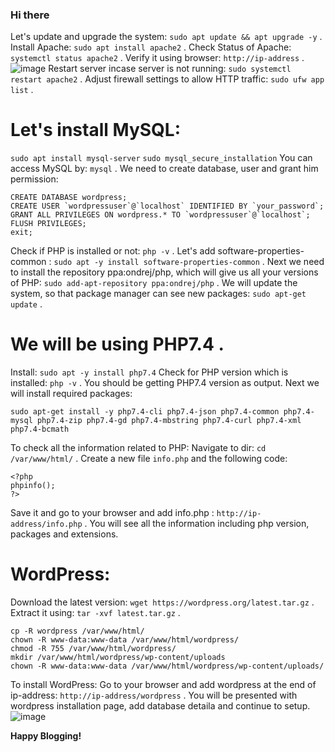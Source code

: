 ### Hi there

Let's update and upgrade the system: `sudo apt update && apt upgrade -y` .
Install Apache: `sudo apt install apache2` .
Check Status of Apache: `systemctl status apache2` .
Verify it using browser: `http://ip-address` .
![image](https://github.com/rahulsharma-rks/awsProjects/assets/27508314/1f8449c9-bd46-48cd-950d-c888e00615ff)
Restart server incase server is not running: `sudo systemctl restart apache2` .
Adjust firewall settings to allow HTTP traffic: `sudo ufw app list` .

# Let's install MySQL:
`sudo apt install mysql-server`
`sudo mysql_secure_installation`
You can access MySQL by: `mysql` .
We need to create database, user and grant him permission:
```
CREATE DATABASE wordpress;
CREATE USER `wordpressuser`@`localhost` IDENTIFIED BY `your_password`;
GRANT ALL PRIVILEGES ON wordpress.* TO `wordpressuser`@`localhost`;
FLUSH PRIVILEGES;
exit;
```

Check if PHP is installed or not: `php -v` .
Let's add software-properties-common : `sudo apt -y install software-properties-common` .
Next we need to install the repository ppa:ondrej/php, which will give us all your versions of PHP: `sudo add-apt-repository ppa:ondrej/php` .
We will update the system, so that package manager can see new packages: `sudo apt-get update` .

# We will be using PHP7.4 .
Install: `sudo apt -y install php7.4`
Check for PHP version which is installed: `php -v` . You should be getting PHP7.4 version as output. 
Next we will install required packages: 
```
sudo apt-get install -y php7.4-cli php7.4-json php7.4-common php7.4-mysql php7.4-zip php7.4-gd php7.4-mbstring php7.4-curl php7.4-xml php7.4-bcmath
```
To check all the information related to PHP:
Navigate to dir: `cd /var/www/html/` .
Create a new file `info.php` and the following code:
```
<?php
phpinfo();
?>
```
Save it and go to your browser and add info.php : `http://ip-address/info.php` .
You will see all the information including php version, packages and extensions.

# WordPress:
Download the latest version: `wget https://wordpress.org/latest.tar.gz` .
Extract it using: `tar -xvf latest.tar.gz` .
```
cp -R wordpress /var/www/html/
chown -R www-data:www-data /var/www/html/wordpress/
chmod -R 755 /var/www/html/wordpress/
mkdir /var/www/html/wordpress/wp-content/uploads
chown -R www-data:www-data /var/www/html/wordpress/wp-content/uploads/
```

To install WordPress: 
Go to your browser and add wordpress at the end of ip-address: `http://ip-address/wordpress` .
You will be presented with wordpress installation page, add database detaila and continue to setup.
![image](https://github.com/rahulsharma-rks/awsProjects/assets/27508314/58bc64aa-2773-44de-8798-ae10f0d9bc31)

**Happy Blogging!**

